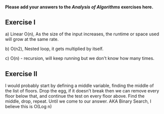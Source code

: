 #### Please add your answers to the ***Analysis of  Algorithms*** exercises here.

## Exercise I

a) Linear O(n), As the size of the input increases, the runtime or space used will grow at the same rate.


b) O(n2), Nested loop, it gets multiplied by itself.


c) O(n) - recursion, will keep running but we don't know how many times.

## Exercise II

I would probably start by defining a middle variable, finding the middle of the list of floors. Drop the egg, if it doesn't break then we can remove every floor below that, and continue the test on every floor above. Find the middle, drop, repeat. Until we come to our answer. AKA Binary Search, I believe this is O(Log n) 
